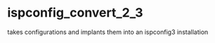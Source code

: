ispconfig_convert_2_3
=====================

takes configurations and implants them into an ispconfig3 installation